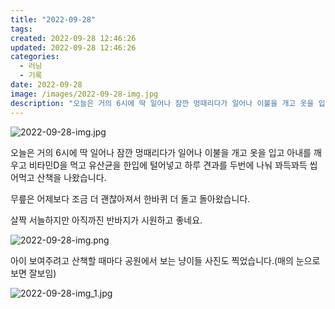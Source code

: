 ```yaml
---
title: "2022-09-28"
tags:
created: 2022-09-28 12:46:26
updated: 2022-09-28 12:46:26
categories:
  - 러닝
  - 기록
date: 2022-09-28
image: /images/2022-09-28-img.jpg
description: "오늘은 거의 6시에 딱 일어나 잠깐 멍때리다가 일어나 이불을 개고 옷을 입고 아내를 깨우고 비타민D을 먹고 유산균을 한입에 털어넣고 하루 견과를 두번에 나눠 꽈득꽈득 씹어먹고 산책을 나왔습니다. 무릎은 어제보다 조금 더 괜찮아져서 한바퀴 더 돌고 돌아왔습니다. 살짝 서늘하지만 아직까진 "
---
```


![2022-09-28-img.jpg](/images/2022-09-28-img.jpg)
 
 

오늘은 거의 6시에 딱 일어나 잠깐 멍때리다가 일어나 이불을 개고 옷을 입고 아내를 깨우고 비타민D을 먹고 유산균을 한입에 털어넣고 하루 견과를 두번에 나눠 꽈득꽈득 씹어먹고 산책을 나왔습니다.

무릎은 어제보다 조금 더 괜찮아져서 한바퀴 더 돌고 돌아왔습니다.

살짝 서늘하지만 아직까진 반바지가 시원하고 좋네요.

 
 ![2022-09-28-img.png](/images/2022-09-28-img.png)
 
 

아이 보여주려고 산책할 때마다 공원에서 보는 냥이들 사진도 찍었습니다.(매의 눈으로 보면 잘보임)

 
 ![2022-09-28-img_1.jpg](/images/2022-09-28-img_1.jpg)
